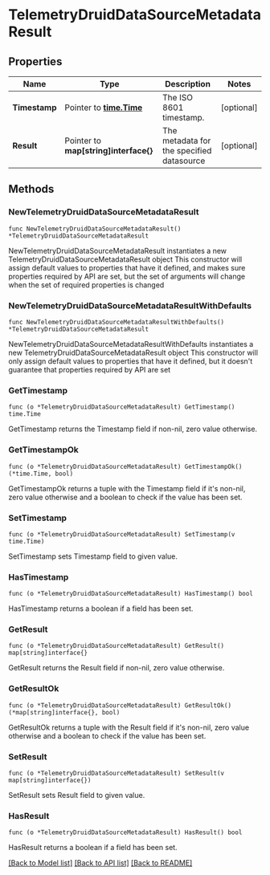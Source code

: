 # TelemetryDruidDataSourceMetadataResult

## Properties

Name | Type | Description | Notes
------------ | ------------- | ------------- | -------------
**Timestamp** | Pointer to [**time.Time**](time.Time.md) | The ISO 8601 timestamp. | [optional] 
**Result** | Pointer to **map[string]interface{}** | The metadata for the specified datasource | [optional] 

## Methods

### NewTelemetryDruidDataSourceMetadataResult

`func NewTelemetryDruidDataSourceMetadataResult() *TelemetryDruidDataSourceMetadataResult`

NewTelemetryDruidDataSourceMetadataResult instantiates a new TelemetryDruidDataSourceMetadataResult object
This constructor will assign default values to properties that have it defined,
and makes sure properties required by API are set, but the set of arguments
will change when the set of required properties is changed

### NewTelemetryDruidDataSourceMetadataResultWithDefaults

`func NewTelemetryDruidDataSourceMetadataResultWithDefaults() *TelemetryDruidDataSourceMetadataResult`

NewTelemetryDruidDataSourceMetadataResultWithDefaults instantiates a new TelemetryDruidDataSourceMetadataResult object
This constructor will only assign default values to properties that have it defined,
but it doesn't guarantee that properties required by API are set

### GetTimestamp

`func (o *TelemetryDruidDataSourceMetadataResult) GetTimestamp() time.Time`

GetTimestamp returns the Timestamp field if non-nil, zero value otherwise.

### GetTimestampOk

`func (o *TelemetryDruidDataSourceMetadataResult) GetTimestampOk() (*time.Time, bool)`

GetTimestampOk returns a tuple with the Timestamp field if it's non-nil, zero value otherwise
and a boolean to check if the value has been set.

### SetTimestamp

`func (o *TelemetryDruidDataSourceMetadataResult) SetTimestamp(v time.Time)`

SetTimestamp sets Timestamp field to given value.

### HasTimestamp

`func (o *TelemetryDruidDataSourceMetadataResult) HasTimestamp() bool`

HasTimestamp returns a boolean if a field has been set.

### GetResult

`func (o *TelemetryDruidDataSourceMetadataResult) GetResult() map[string]interface{}`

GetResult returns the Result field if non-nil, zero value otherwise.

### GetResultOk

`func (o *TelemetryDruidDataSourceMetadataResult) GetResultOk() (*map[string]interface{}, bool)`

GetResultOk returns a tuple with the Result field if it's non-nil, zero value otherwise
and a boolean to check if the value has been set.

### SetResult

`func (o *TelemetryDruidDataSourceMetadataResult) SetResult(v map[string]interface{})`

SetResult sets Result field to given value.

### HasResult

`func (o *TelemetryDruidDataSourceMetadataResult) HasResult() bool`

HasResult returns a boolean if a field has been set.


[[Back to Model list]](../README.md#documentation-for-models) [[Back to API list]](../README.md#documentation-for-api-endpoints) [[Back to README]](../README.md)


